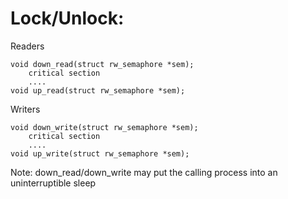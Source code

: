 
Lock/Unlock:
================

Readers

	void down_read(struct rw_semaphore *sem);
		critical section
		....
	void up_read(struct rw_semaphore *sem);

Writers

	void down_write(struct rw_semaphore *sem);
		critical section
		....
	void up_write(struct rw_semaphore *sem);


Note: down_read/down_write may put the calling process into an uninterruptible sleep

